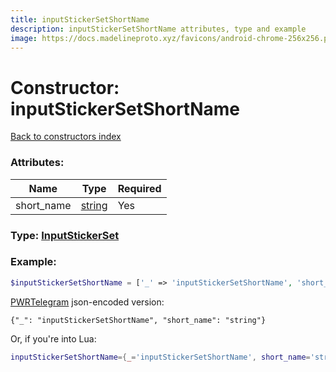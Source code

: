 ```yaml
---
title: inputStickerSetShortName
description: inputStickerSetShortName attributes, type and example
image: https://docs.madelineproto.xyz/favicons/android-chrome-256x256.png
---
```

# Constructor: inputStickerSetShortName  
[Back to constructors index](index.md)



### Attributes:

| Name     |    Type       | Required |
|----------|---------------|----------|
|short\_name|[string](../types/string.md) | Yes|



### Type: [InputStickerSet](../types/InputStickerSet.md)


### Example:

```php
$inputStickerSetShortName = ['_' => 'inputStickerSetShortName', 'short_name' => 'string'];
```  

[PWRTelegram](https://pwrtelegram.xyz) json-encoded version:

```
{"_": "inputStickerSetShortName", "short_name": "string"}
```


Or, if you're into Lua:

```lua
inputStickerSetShortName={_='inputStickerSetShortName', short_name='string'}

```


